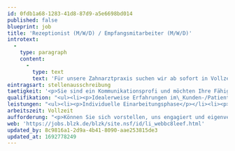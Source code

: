 ```yaml
---
id: 0fdb1a68-1283-41d8-87d9-a5e6698bd014
published: false
blueprint: job
title: 'Rezeptionist (M/W/D) / Empfangsmitarbeiter (M/W/D)'
introtext:
  -
    type: paragraph
    content:
      -
        type: text
        text: 'Für unsere Zahnarztpraxis suchen wir ab sofort in Vollzeit eine/n Rezeptionist/-In, Empfangsmitarbeiter/In.'
eintragsart: stellenausschreibung
taetigkeit: '<p>Sie sind ein Kommunikationsprofi und möchten Ihre Fähigkeiten einbringen? Dann sollten wir uns kennenlernen! Unsere Praxis liegt gut erreichbar und zentral in Schwabmünchen. Bei uns erwarten Sie sympathische Kolleginnen/-en und ein Arbeitsumfeld am Puls der Zeit.<br><br>Für uns zählen nicht nur Ihre Qualifikationen, es soll auch menschlich passen! Sind auch für Sie Kundenorientierung und Dienstleistungsorientierung, Zuverlässigkeit, Eigenständigkeit und Kollegialität selbstverständlich, so ist das die ideale Basis für eine zukünftige Zusammenarbeit.</p>'
qualifikation: "<ul><li><p>Idealerweise Erfahrungen im\_Kunden-/Patientenkontaktbereich</p></li><li><p>Ausgeprägte\_Kontakt- und Kommunikationsfähigkeit</p></li><li><p>Teamfähigkeit und Serviceorientierung</p></li><li><p>Sicheres und gepflegtes Äußeres</p></li><li><p>Interesse an Organisations- und Verwaltungsarbeiten</p></li><li><p>Auch als Berufsquereinsteiger mit entsprechender\_Qualifizierung sind Sie willkommen. Kenntnisse aus dem Hotel- und\_<br>Gastronomiebereich sind hier von Vorteil aber nicht Bedingung</p></li></ul>"
leistungen: "<ul><li><p>Individuelle Einarbeitungsphase</p></li><li><p>Leistungsgerechte Entlohnung und feste\_Arbeitszeiten</p></li><li><p>Erstklassiges Arbeitsumfeld in unserer\_innovativen Praxis</p></li><li><p>Sympathische und kompetente Kolleginnen/-en</p></li><li><p>Fortbildungsmöglichkeiten und\_Karrierechancen</p></li></ul>"
arbeitszeit: Vollzeit
aufforderung: "<p>Können Sie sich vorstellen, uns engagiert und eigenverantwortlich zu unterstützen? Dann richten Sie bitte Ihre Bewerbung an:<br><br>Zahnarztpraxis\_<br>Dr. Volker Küspert<br>Praxismanagement<br>Raiffeisenstr. 1<br>86830 Schwabmünchen<br><br>oder per E-Mail an:\_<br>pm@kuespert-zahnarzt.de<br><br>Wir freuen uns darauf, von Ihnen zu hören!</p>"
web: 'https://jobs.blzk.de/blzk/site.nsf/id/li_webbc8leef.html'
updated_by: 8c9816a1-2d9a-4b41-8090-aae253815de3
updated_at: 1692778249
---
```

